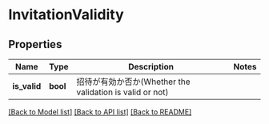 # InvitationValidity

## Properties

Name | Type | Description | Notes
------------ | ------------- | ------------- | -------------
**is_valid** | **bool** | 招待が有効か否か(Whether the validation is valid or not) | 

[[Back to Model list]](../README.md#documentation-for-models) [[Back to API list]](../README.md#documentation-for-api-endpoints) [[Back to README]](../README.md)


